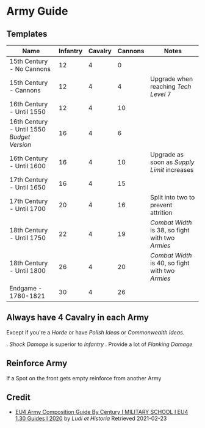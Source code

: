 # Army Guide

## Templates

| Name | Infantry | Cavalry | Cannons | Notes |
| ---- | -------- | ------- | ------- | ----- |
| 15th Century - No Cannons | 12 | 4 | 0 | |
| 15th Century - Cannons    | 12 | 4 | 4 | Upgrade when reaching _Tech Level_ 7 |
| 16th Century - Until 1550 | 12 | 4 | 10 | |
| 16th Century - Until 1550 _Budget Version_ | 16 | 4 | 6 | |
| 16th Century - Until 1600 | 16 | 4 | 10 | Upgrade as soon as _Supply Limit_ increases |
| 17th Century - Until 1650 | 16 | 4 | 15 | |
| 17th Century - Until 1700 | 20 | 4 | 16 | Split into two to prevent attrition |
| 18th Century - Until 1750 | 22 | 4 | 19 | _Combat Width_ is 38, so fight with two _Armies_ |
| 18th Century - Until 1800 | 26 | 4 | 20 | _Combat Width_ is 40, so fight with two _Armies_ |
| Endgame - 1780-1821       | 30 | 4 | 26 | |

## Always have 4 Cavalry in each Army

Except if you're a _Horde_ or have _Polish Ideas_ or _Commonwealth Ideas_.

. _Shock Damage_ is superior to _Infantry_
. Provide a lot of _Flanking Damage_

## Reinforce Army

If a Spot on the front gets empty reinforce from another Army

## Credit

* [EU4 Army Composition Guide By Century I MILITARY SCHOOL I EU4 1.30 Guides I 2020](https://youtu.be/RLdDAHnR5u0) by _Ludi et Historia_ Retrieved 2021-02-23
